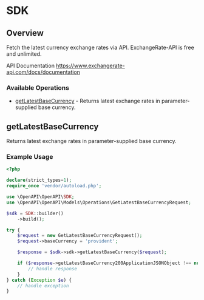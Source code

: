 # SDK

## Overview

Fetch the latest currency exchange rates via API. ExchangeRate-API is free and unlimited.

API Documentation
<https://www.exchangerate-api.com/docs/documentation>
### Available Operations

* [getLatestBaseCurrency](#getlatestbasecurrency) - Returns latest exchange rates in parameter-supplied base currency.

## getLatestBaseCurrency

Returns latest exchange rates in parameter-supplied base currency.

### Example Usage

```php
<?php

declare(strict_types=1);
require_once 'vendor/autoload.php';

use \OpenAPI\OpenAPI\SDK;
use \OpenAPI\OpenAPI\Models\Operations\GetLatestBaseCurrencyRequest;

$sdk = SDK::builder()
    ->build();

try {
    $request = new GetLatestBaseCurrencyRequest();
    $request->baseCurrency = 'provident';

    $response = $sdk->sdk->getLatestBaseCurrency($request);

    if ($response->getLatestBaseCurrency200ApplicationJSONObject !== null) {
        // handle response
    }
} catch (Exception $e) {
    // handle exception
}
```
